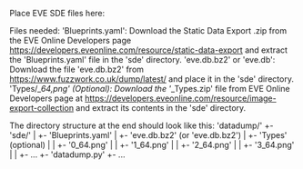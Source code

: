 Place EVE SDE files here:

Files needed:
  'Blueprints.yaml':
     Download the Static Data Export .zip from the EVE Online Developers page 
     https://developers.eveonline.com/resource/static-data-export
     and extract the 'Blueprints.yaml' file in the 'sde' directory.
  'eve.db.bz2' or 'eve.db':
     Download the file 'eve.db.bz2' from https://www.fuzzwork.co.uk/dump/latest/ 
     and place it in the 'sde' directory.
  'Types/*_64,png' (Optional):
     Download the '*_Types.zip' file from EVE Online Developers page at
     https://developers.eveonline.com/resource/image-export-collection
     and extract its contents in the 'sde' directory.

The directory structure at the end should look like this:
  'datadump/'
  +- 'sde/'
  |  +- 'Blueprints.yaml'
  |  +- 'eve.db.bz2' (or 'eve.db.bz2')
  |  +- 'Types' (optional)
  |  |   +- '0_64.png'
  |  |   +- '1_64.png'
  |  |   +- '2_64.png'
  |  |   +- '3_64.png'
  |  |   +- ...
  +- 'datadump.py'
  +- ...
